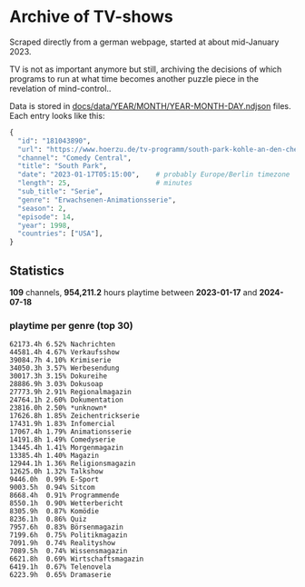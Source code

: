 # Archive of TV-shows

Scraped directly from a german webpage, started at about mid-January 2023.

TV is not as important anymore but still, archiving the decisions of which programs to run at what time
becomes another puzzle piece in the revelation of mind-control.. 

Data is stored in [docs/data/YEAR/MONTH/YEAR-MONTH-DAY.ndjson](docs/data/) files. 
Each entry looks like this:

```python
{
  "id": "181043890", 
  "url": "https://www.hoerzu.de/tv-programm/south-park-kohle-an-den-chefkoch/bid_181043890/", 
  "channel": "Comedy Central", 
  "title": "South Park", 
  "date": "2023-01-17T05:15:00",    # probably Europe/Berlin timezone 
  "length": 25,                     # minutes 
  "sub_title": "Serie", 
  "genre": "Erwachsenen-Animationsserie", 
  "season": 2, 
  "episode": 14, 
  "year": 1998, 
  "countries": ["USA"],
}
```

## Statistics

**109** channels, **954,211.2** hours playtime between **2023-01-17** and **2024-07-18**


### playtime per genre (top 30)

    62173.4h 6.52% Nachrichten
    44581.4h 4.67% Verkaufsshow
    39084.7h 4.10% Krimiserie
    34050.3h 3.57% Werbesendung
    30017.3h 3.15% Dokureihe
    28886.9h 3.03% Dokusoap
    27773.9h 2.91% Regionalmagazin
    24764.1h 2.60% Dokumentation
    23816.0h 2.50% *unknown*
    17626.8h 1.85% Zeichentrickserie
    17431.9h 1.83% Infomercial
    17067.4h 1.79% Animationsserie
    14191.8h 1.49% Comedyserie
    13445.4h 1.41% Morgenmagazin
    13385.4h 1.40% Magazin
    12944.1h 1.36% Religionsmagazin
    12625.0h 1.32% Talkshow
    9446.0h  0.99% E-Sport
    9003.5h  0.94% Sitcom
    8668.4h  0.91% Programmende
    8550.1h  0.90% Wetterbericht
    8305.9h  0.87% Komödie
    8236.1h  0.86% Quiz
    7957.6h  0.83% Börsenmagazin
    7199.6h  0.75% Politikmagazin
    7091.9h  0.74% Realityshow
    7089.5h  0.74% Wissensmagazin
    6621.8h  0.69% Wirtschaftsmagazin
    6419.1h  0.67% Telenovela
    6223.9h  0.65% Dramaserie
